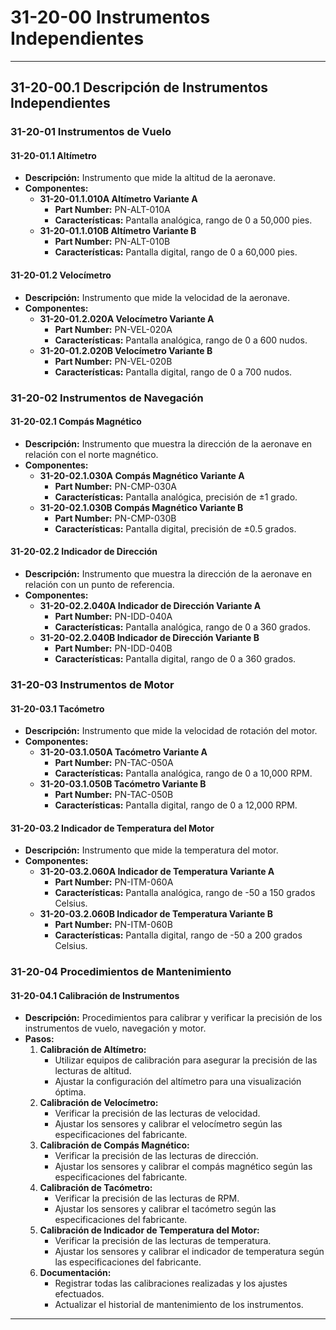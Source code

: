# 31-20-00 Instrumentos Independientes

---

## **31-20-00.1 Descripción de Instrumentos Independientes**

### **31-20-01 Instrumentos de Vuelo**

#### **31-20-01.1 Altímetro**

- **Descripción:** Instrumento que mide la altitud de la aeronave.
- **Componentes:**
  - **31-20-01.1.010A Altímetro Variante A**
    - **Part Number:** PN-ALT-010A
    - **Características:** Pantalla analógica, rango de 0 a 50,000 pies.
  - **31-20-01.1.010B Altímetro Variante B**
    - **Part Number:** PN-ALT-010B
    - **Características:** Pantalla digital, rango de 0 a 60,000 pies.

#### **31-20-01.2 Velocímetro**

- **Descripción:** Instrumento que mide la velocidad de la aeronave.
- **Componentes:**
  - **31-20-01.2.020A Velocímetro Variante A**
    - **Part Number:** PN-VEL-020A
    - **Características:** Pantalla analógica, rango de 0 a 600 nudos.
  - **31-20-01.2.020B Velocímetro Variante B**
    - **Part Number:** PN-VEL-020B
    - **Características:** Pantalla digital, rango de 0 a 700 nudos.

### **31-20-02 Instrumentos de Navegación**

#### **31-20-02.1 Compás Magnético**

- **Descripción:** Instrumento que muestra la dirección de la aeronave en relación con el norte magnético.
- **Componentes:**
  - **31-20-02.1.030A Compás Magnético Variante A**
    - **Part Number:** PN-CMP-030A
    - **Características:** Pantalla analógica, precisión de ±1 grado.
  - **31-20-02.1.030B Compás Magnético Variante B**
    - **Part Number:** PN-CMP-030B
    - **Características:** Pantalla digital, precisión de ±0.5 grados.

#### **31-20-02.2 Indicador de Dirección**

- **Descripción:** Instrumento que muestra la dirección de la aeronave en relación con un punto de referencia.
- **Componentes:**
  - **31-20-02.2.040A Indicador de Dirección Variante A**
    - **Part Number:** PN-IDD-040A
    - **Características:** Pantalla analógica, rango de 0 a 360 grados.
  - **31-20-02.2.040B Indicador de Dirección Variante B**
    - **Part Number:** PN-IDD-040B
    - **Características:** Pantalla digital, rango de 0 a 360 grados.

### **31-20-03 Instrumentos de Motor**

#### **31-20-03.1 Tacómetro**

- **Descripción:** Instrumento que mide la velocidad de rotación del motor.
- **Componentes:**
  - **31-20-03.1.050A Tacómetro Variante A**
    - **Part Number:** PN-TAC-050A
    - **Características:** Pantalla analógica, rango de 0 a 10,000 RPM.
  - **31-20-03.1.050B Tacómetro Variante B**
    - **Part Number:** PN-TAC-050B
    - **Características:** Pantalla digital, rango de 0 a 12,000 RPM.

#### **31-20-03.2 Indicador de Temperatura del Motor**

- **Descripción:** Instrumento que mide la temperatura del motor.
- **Componentes:**
  - **31-20-03.2.060A Indicador de Temperatura Variante A**
    - **Part Number:** PN-ITM-060A
    - **Características:** Pantalla analógica, rango de -50 a 150 grados Celsius.
  - **31-20-03.2.060B Indicador de Temperatura Variante B**
    - **Part Number:** PN-ITM-060B
    - **Características:** Pantalla digital, rango de -50 a 200 grados Celsius.

### **31-20-04 Procedimientos de Mantenimiento**

#### **31-20-04.1 Calibración de Instrumentos**

- **Descripción:** Procedimientos para calibrar y verificar la precisión de los instrumentos de vuelo, navegación y motor.
- **Pasos:**
  1. **Calibración de Altímetro:**
     - Utilizar equipos de calibración para asegurar la precisión de las lecturas de altitud.
     - Ajustar la configuración del altímetro para una visualización óptima.
  2. **Calibración de Velocímetro:**
     - Verificar la precisión de las lecturas de velocidad.
     - Ajustar los sensores y calibrar el velocímetro según las especificaciones del fabricante.
  3. **Calibración de Compás Magnético:**
     - Verificar la precisión de las lecturas de dirección.
     - Ajustar los sensores y calibrar el compás magnético según las especificaciones del fabricante.
  4. **Calibración de Tacómetro:**
     - Verificar la precisión de las lecturas de RPM.
     - Ajustar los sensores y calibrar el tacómetro según las especificaciones del fabricante.
  5. **Calibración de Indicador de Temperatura del Motor:**
     - Verificar la precisión de las lecturas de temperatura.
     - Ajustar los sensores y calibrar el indicador de temperatura según las especificaciones del fabricante.
  6. **Documentación:**
     - Registrar todas las calibraciones realizadas y los ajustes efectuados.
     - Actualizar el historial de mantenimiento de los instrumentos.

---
